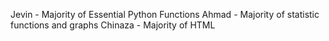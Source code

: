 Jevin - Majority of Essential Python Functions
Ahmad - Majority of statistic functions and graphs
Chinaza - Majority of HTML
